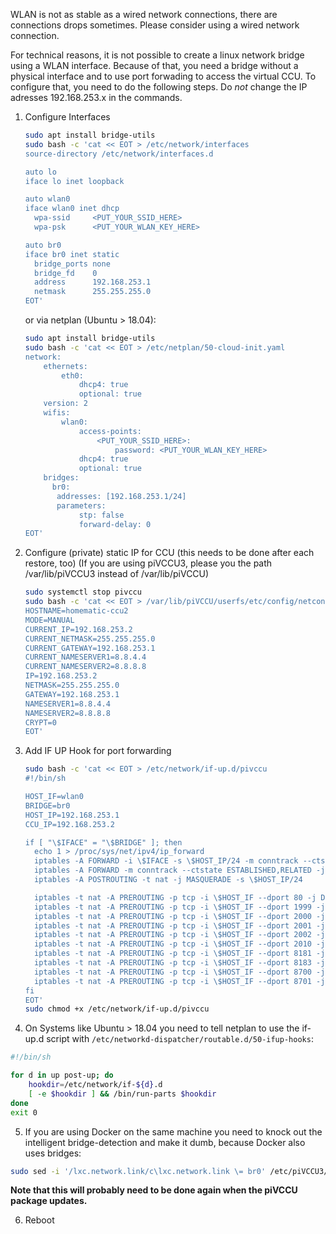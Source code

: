 WLAN is not as stable as a wired network connections, there are connections drops sometimes. Please consider using a wired network connection.

For technical reasons, it is not possible to create a linux network bridge using a WLAN interface.
Because of that, you need a bridge without a physical interface and to use port forwading to access the virtual CCU. To configure that, you need to do the following steps. Do *not* change the IP adresses 192.168.253.x in the commands.

1. Configure Interfaces
   ```bash
   sudo apt install bridge-utils
   sudo bash -c 'cat << EOT > /etc/network/interfaces
   source-directory /etc/network/interfaces.d

   auto lo
   iface lo inet loopback

   auto wlan0
   iface wlan0 inet dhcp
     wpa-ssid     <PUT_YOUR_SSID_HERE>
     wpa-psk      <PUT_YOUR_WLAN_KEY_HERE>

   auto br0
   iface br0 inet static
     bridge_ports none
     bridge_fd    0
     address      192.168.253.1
     netmask      255.255.255.0
   EOT'
   ```
   or via netplan (Ubuntu > 18.04):
   ```bash
   sudo apt install bridge-utils
   sudo bash -c 'cat << EOT > /etc/netplan/50-cloud-init.yaml
   network:
       ethernets:
           eth0:
               dhcp4: true
               optional: true
       version: 2
       wifis:
           wlan0:
               access-points:
                   <PUT_YOUR_SSID_HERE>:
                       password: <PUT_YOUR_WLAN_KEY_HERE>
               dhcp4: true
               optional: true
       bridges:
         br0:
          addresses: [192.168.253.1/24]
          parameters:
               stp: false
               forward-delay: 0
   EOT'
   ```

2. Configure (private) static IP for CCU (this needs to be done after each restore, too)
   (If you are using piVCCU3, please you the path /var/lib/piVCCU3 instead of /var/lib/piVCCU)
   ```bash
   sudo systemctl stop pivccu
   sudo bash -c 'cat << EOT > /var/lib/piVCCU/userfs/etc/config/netconfig
   HOSTNAME=homematic-ccu2
   MODE=MANUAL
   CURRENT_IP=192.168.253.2
   CURRENT_NETMASK=255.255.255.0
   CURRENT_GATEWAY=192.168.253.1
   CURRENT_NAMESERVER1=8.8.4.4
   CURRENT_NAMESERVER2=8.8.8.8
   IP=192.168.253.2
   NETMASK=255.255.255.0
   GATEWAY=192.168.253.1
   NAMESERVER1=8.8.4.4
   NAMESERVER2=8.8.8.8
   CRYPT=0
   EOT'
   ```

3. Add IF UP Hook for port forwarding
   ```bash
   sudo bash -c 'cat << EOT > /etc/network/if-up.d/pivccu
   #!/bin/sh

   HOST_IF=wlan0
   BRIDGE=br0
   HOST_IP=192.168.253.1
   CCU_IP=192.168.253.2

   if [ "\$IFACE" = "\$BRIDGE" ]; then
     echo 1 > /proc/sys/net/ipv4/ip_forward
     iptables -A FORWARD -i \$IFACE -s \$HOST_IP/24 -m conntrack --ctstate NEW -j ACCEPT
     iptables -A FORWARD -m conntrack --ctstate ESTABLISHED,RELATED -j ACCEPT -o \$BRIDGE
     iptables -A POSTROUTING -t nat -j MASQUERADE -s \$HOST_IP/24

     iptables -t nat -A PREROUTING -p tcp -i \$HOST_IF --dport 80 -j DNAT --to-destination \$CCU_IP:80
     iptables -t nat -A PREROUTING -p tcp -i \$HOST_IF --dport 1999 -j DNAT --to-destination \$CCU_IP:1999
     iptables -t nat -A PREROUTING -p tcp -i \$HOST_IF --dport 2000 -j DNAT --to-destination \$CCU_IP:2000
     iptables -t nat -A PREROUTING -p tcp -i \$HOST_IF --dport 2001 -j DNAT --to-destination \$CCU_IP:2001
     iptables -t nat -A PREROUTING -p tcp -i \$HOST_IF --dport 2002 -j DNAT --to-destination \$CCU_IP:2002
     iptables -t nat -A PREROUTING -p tcp -i \$HOST_IF --dport 2010 -j DNAT --to-destination \$CCU_IP:2010
     iptables -t nat -A PREROUTING -p tcp -i \$HOST_IF --dport 8181 -j DNAT --to-destination \$CCU_IP:8181
     iptables -t nat -A PREROUTING -p tcp -i \$HOST_IF --dport 8183 -j DNAT --to-destination \$CCU_IP:8183
     iptables -t nat -A PREROUTING -p tcp -i \$HOST_IF --dport 8700 -j DNAT --to-destination \$CCU_IP:8700
     iptables -t nat -A PREROUTING -p tcp -i \$HOST_IF --dport 8701 -j DNAT --to-destination \$CCU_IP:8701
   fi
   EOT'
   sudo chmod +x /etc/network/if-up.d/pivccu

4. On Systems like Ubuntu > 18.04 you need to tell netplan to use the if-up.d script with `/etc/networkd-dispatcher/routable.d/50-ifup-hooks`:
```bash
#!/bin/sh

for d in up post-up; do
    hookdir=/etc/network/if-${d}.d
    [ -e $hookdir ] && /bin/run-parts $hookdir
done
exit 0
```

5. If you are using Docker on the same machine you need to knock out the intelligent bridge-detection and make it dumb, because Docker also uses bridges:
```bash
sudo sed -i '/lxc.network.link/c\lxc.network.link \= br0' /etc/piVCCU3/lxc.config
```
**Note that this will probably need to be done again when the piVCCU package updates.**

6. Reboot

